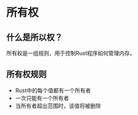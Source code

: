 # 所有权
## 什么是所以权？
所有权是一组规则，用于控制Rust程序如何管理内存。
## 所有权规则
+ Rust中的每个值都有一个所有者
+ 一次只能有一个所有者
+ 当所有者超出范围时，该值将被删除
